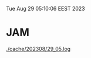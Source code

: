 Tue Aug 29 05:10:06 EEST 2023
# JAM
<a href='./cache/202308/29_05.log'>./cache/202308/29_05.log</a>
